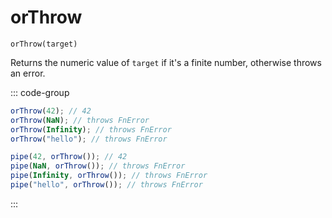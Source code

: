 # orThrow

`orThrow(target)`

Returns the numeric value of `target` if it's a finite number, otherwise throws an error.

::: code-group

```ts [data-first]
orThrow(42); // 42
orThrow(NaN); // throws FnError
orThrow(Infinity); // throws FnError
orThrow("hello"); // throws FnError
```

```ts [data-last]
pipe(42, orThrow()); // 42
pipe(NaN, orThrow()); // throws FnError
pipe(Infinity, orThrow()); // throws FnError
pipe("hello", orThrow()); // throws FnError
```

:::

